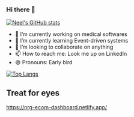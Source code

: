 ### Hi there 👋

[![Neel's GitHub stats](https://github-readme-stats.vercel.app/api?username=neelratanguria)](https://github.com/anuraghazra/github-readme-stats)
- 🔭 I’m currently working on medical softwares
- 🌱 I’m currently learning Event-driven systems
- 👯 I’m looking to collaborate on anything
- 📫 How to reach me: Look me up on LinkedIn
- 😄 Pronouns: Early bird

[![Top Langs](https://github-readme-stats.vercel.app/api/top-langs/?username=neelratanguria&langs_count=8)](https://github.com/anuraghazra/github-readme-stats)

## Treat for eyes
https://nrg-ecom-dashboard.netlify.app/

